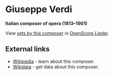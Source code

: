 # Giuseppe Verdi

__Italian composer of opera (1813–1901)__

View [sets by this composer] in [OpenScore Lieder].

[sets by this composer]: https://musescore.com/openscore-lieder-corpus/sets?order=title&text=Verdi,+Giuseppe
[OpenScore Lieder]: https://musescore.com/openscore-lieder-corpus

## External links

- [Wikipedia](https://en.wikipedia.org/wiki/Giuseppe_Verdi) - learn about this composer.
- [Wikidata](https://www.wikidata.org/wiki/Q7317) - get data about this composer.